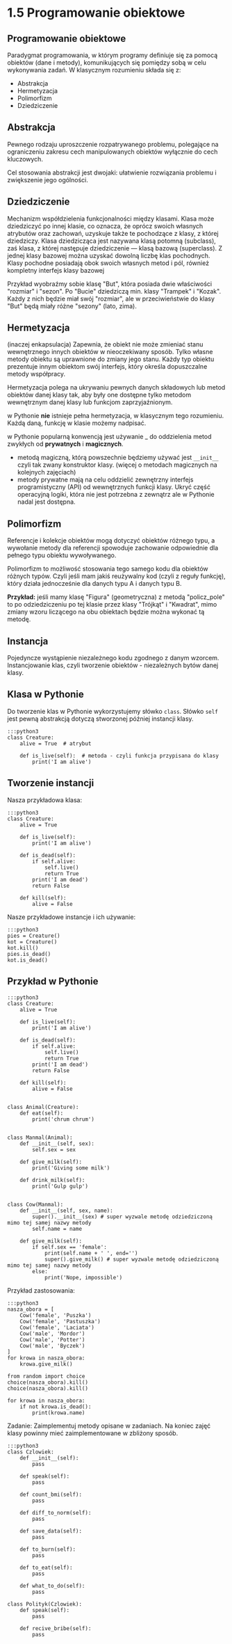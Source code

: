 1.5 Programowanie obiektowe
===========================

Programowanie obiektowe
-----------------------
Paradygmat programowania, w którym programy definiuje się za pomocą obiektów (dane i metody), komunikujących się pomiędzy sobą w celu wykonywania zadań.
W klasycznym rozumieniu składa się z:
* Abstrakcja
* Hermetyzacja
* Polimorfizm
* Dziedziczenie

Abstrakcja
----------
Pewnego rodzaju uproszczenie rozpatrywanego problemu, polegające na ograniczeniu zakresu cech manipulowanych obiektów wyłącznie do cech kluczowych.

Cel stosowania abstrakcji jest dwojaki: ułatwienie rozwiązania problemu i zwiększenie jego ogólności.

Dziedziczenie
-------------
Mechanizm współdzielenia funkcjonalności między klasami. Klasa może dziedziczyć po innej klasie, co oznacza, że oprócz swoich własnych atrybutów oraz zachowań, uzyskuje także te pochodzące z klasy, z której dziedziczy. Klasa dziedzicząca jest nazywana klasą potomną (subclass), zaś klasa, z której następuje dziedziczenie — klasą bazową (superclass). Z jednej klasy bazowej można uzyskać dowolną liczbę klas pochodnych. Klasy pochodne posiadają obok swoich własnych metod i pól, również kompletny interfejs klasy bazowej

Przykład wyobraźmy sobie klasę "But", która posiada dwie właściwości "rozmiar" i "sezon". Po "Bucie" dziedziczą min. klasy "Trampek" i "Kozak". Każdy z nich będzie miał swój "rozmiar", ale w przeciwieństwie do klasy "But" będą miały różne "sezony" (lato, zima).


Hermetyzacja
------------
(inaczej enkapsulacja) Zapewnia, że obiekt nie może zmieniać stanu wewnętrznego innych obiektów w nieoczekiwany sposób. Tylko własne metody obiektu są uprawnione do zmiany jego stanu. Każdy typ obiektu prezentuje innym obiektom swój interfejs, który określa dopuszczalne metody współpracy.

Hermetyzacja polega na ukrywaniu pewnych danych składowych lub metod obiektów danej klasy tak, aby były one dostępne tylko metodom wewnętrznym danej klasy lub funkcjom zaprzyjaźnionym.

w Pythonie **nie** istnieje pełna hermetyzacja, w klasycznym tego rozumieniu. Każdą daną, funkcję w klasie możemy nadpisać.

w Pythonie popularną konwencją jest używanie _ do oddzielenia metod zwykłych od **prywatnych** i **magicznych**.

* metodą magiczną, którą powszechnie będziemy używać jest `__init__` czyli tak zwany konstruktor klasy. (więcej o metodach magicznych na kolejnych zajęciach)
* metody prywatne mają na celu oddzielić zewnętrzny interfejs programistyczny (API) od wewnętrznych funkcji klasy. Ukryć część operacyjną logiki, która nie jest potrzebna z zewnątrz ale w Pythonie nadal jest dostępna.


Polimorfizm
-----------
Referencje i kolekcje obiektów mogą dotyczyć obiektów różnego typu, a wywołanie metody dla referencji spowoduje zachowanie odpowiednie dla pełnego typu obiektu wywoływanego.

Polimorfizm to możliwość stosowania tego samego kodu dla obiektów różnych typów. Czyli jeśli mam jakiś reużywalny kod (czyli z reguły funkcję), który działa jednocześnie dla danych typu A i danych typu B.

**Przykład:**
jeśli mamy klasę "Figura" (geometryczna) z metodą "policz_pole" to po odziedziczeniu po tej klasie przez klasy "Trójkąt" i "Kwadrat", mimo zmiany wzoru liczącego na obu obiektach będzie można wykonać tą metodę.

Instancja
---------
Pojedyncze wystąpienie niezależnego kodu zgodnego z danym wzorcem.
Instancjowanie klas, czyli tworzenie obiektów - niezależnych bytów danej klasy.

Klasa w Pythonie
----------------

Do tworzenie klas w Pythonie wykorzystujemy słówko `class`.
Słówko `self` jest pewną abstrakcją dotyczą stworzonej później instancji klasy.

    :::python3
    class Creature:
        alive = True  # atrybut

        def is_live(self):  # metoda - czyli funkcja przypisana do klasy
            print('I am alive')

Tworzenie instancji
-------------------

Nasza przykładowa klasa:

    :::python3
    class Creature:
        alive = True

        def is_live(self):
            print('I am alive')

        def is_dead(self):
            if self.alive:
                self.live()
                return True
            print('I am dead')
            return False

        def kill(self):
            alive = False

Nasze przykładowe instancje i ich używanie:

    :::python3
    pies = Creature()
    kot = Creature()
    kot.kill()
    pies.is_dead()
    kot.is_dead()

Przykład w Pythonie
-------------------

    :::python3
    class Creature:
        alive = True

        def is_live(self):
            print('I am alive')

        def is_dead(self):
            if self.alive:
                self.live()
                return True
            print('I am dead')
            return False

        def kill(self):
            alive = False


    class Animal(Creature):
        def eat(self):
            print('chrum chrum')


    class Manmal(Animal):
        def __init__(self, sex):
            self.sex = sex

        def give_milk(self):
            print('Giving some milk')

        def drink_milk(self):
            print('Gulp gulp')


    class Cow(Manmal):
        def __init__(self, sex, name):
            super().__init__(sex) # super wyzwale metodę odziedziczoną mimo tej samej nazwy metody
            self.name = name

        def give_milk(self):
            if self.sex == 'female':
                print(self.name + ' ', end='')
                super().give_milk() # super wyzwale metodę odziedziczoną mimo tej samej nazwy metody
            else:
                print('Nope, impossible')

Przykład zastosowania:

    :::python3
    nasza_obora = [
        Cow('female', 'Puszka')
        Cow('female', 'Pastuszka')
        Cow('female', 'Laciata')
        Cow('male', 'Mordor')
        Cow('male', 'Potter')
        Cow('male', 'Byczek')
    ]
    for krowa in nasza_obora:
        krowa.give_milk()

    from random import choice
    choice(nasza_obora).kill()
    choice(nasza_obora).kill()

    for krowa in nasza_obora:
        if not krowa.is_dead():
            print(krowa.name)


Zadanie:
Zaimplementuj metody opisane w zadaniach. Na koniec zajęć klasy powinny mieć zaimplementowane w zbliżony sposób.

    :::python3
    class Czlowiek:
        def __init__(self):
            pass

        def speak(self):
            pass

        def count_bmi(self):
            pass

        def diff_to_norm(self):
            pass

        def save_data(self):
            pass

        def to_burn(self):
            pass

        def to_eat(self):
            pass

        def what_to_do(self):
            pass

    class Polityk(Czlowiek):
        def speak(self):
            pass

        def recive_bribe(self):
            pass
